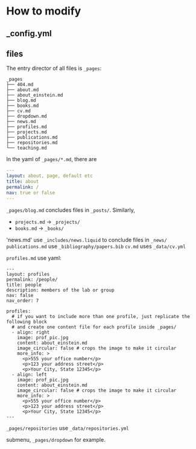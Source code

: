 # How to modify

## _config.yml

## files

The entry director of all files is `_pages`:

```
_pages
├── 404.md
├── about.md
├── about_einstein.md
├── blog.md
├── books.md
├── cv.md
├── dropdown.md
├── news.md
├── profiles.md
├── projects.md
├── publications.md
├── repositories.md
└── teaching.md
```

In the yaml of `_pages/*.md`, there are

```yaml
---
layout: about, page, default etc
title: about
permalink: /
nav: true or false
---
```

`_pages/blog.md` concludes files in `_posts/`. Similarly,
- `projects.md` -> `_projects/`
- `books.md` -> `_books/`

'news.md' use `_includes/news.liquid` to conclude files in `_news/`
`publications.md` use `_bibliography/papers.bib`
`cv.md` uses `_data/cv.yml`

`profiles.md` use yaml:
```ymal
---
layout: profiles
permalink: /people/
title: people
description: members of the lab or group
nav: false
nav_order: 7

profiles:
  # if you want to include more than one profile, just replicate the following block
  # and create one content file for each profile inside _pages/
  - align: right
    image: prof_pic.jpg
    content: about_einstein.md
    image_circular: false # crops the image to make it circular
    more_info: >
      <p>555 your office number</p>
      <p>123 your address street</p>
      <p>Your City, State 12345</p>
  - align: left
    image: prof_pic.jpg
    content: about_einstein.md
    image_circular: false # crops the image to make it circular
    more_info: >
      <p>555 your office number</p>
      <p>123 your address street</p>
      <p>Your City, State 12345</p>
---
```

`_pages/repositories` use `_data/repositories.yml`


submenu, `_pages/dropdown` for example.
